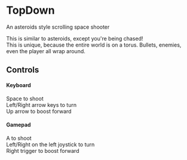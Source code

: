 # TopDown
An asteroids style scrolling space shooter

This is similar to asteroids, except you're being chased!\
This is unique, because the entire world is on a torus. Bullets, enemies, even the player all wrap around.

## Controls
#### Keyboard
Space to shoot\
Left/Right arrow keys to turn\
Up arrow to boost forward

#### Gamepad
A to shoot\
Left/Right on the left joystick to turn\
Right trigger to boost forward
